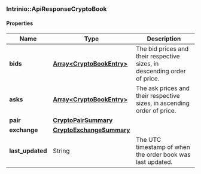 

[//]: # (CLASS:Intrinio::ApiResponseCryptoBook)

[//]: # (KIND:object)

### Intrinio::ApiResponseCryptoBook

#### Properties

[//]: # (START_DEFINITION)

Name | Type | Description
------------ | ------------- | -------------
**bids** | [**Array&lt;CryptoBookEntry&gt;**](CryptoBookEntry.md) | The bid prices and their respective sizes, in descending order of price. &nbsp;
**asks** | [**Array&lt;CryptoBookEntry&gt;**](CryptoBookEntry.md) | The ask prices and their respective sizes, in ascending order of price. &nbsp;
**pair** | [**CryptoPairSummary**](CryptoPairSummary.md) |  &nbsp;
**exchange** | [**CryptoExchangeSummary**](CryptoExchangeSummary.md) |  &nbsp;
**last_updated** | String | The UTC timestamp of when the order book was last updated. &nbsp;

[//]: # (END_DEFINITION)


[//]: # (CONTAINED_CLASS:Intrinio::CryptoBookEntry)


[//]: # (CONTAINED_CLASS:Intrinio::CryptoBookEntry)


[//]: # (CONTAINED_CLASS:Intrinio::CryptoPairSummary)


[//]: # (CONTAINED_CLASS:Intrinio::CryptoExchangeSummary)



